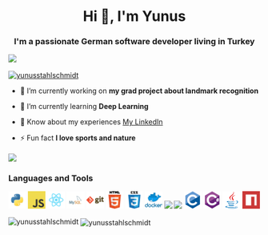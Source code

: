 <h1 align="center">Hi 👋, I'm Yunus</h1>
<h3 align="center">I'm a passionate German software developer living in Turkey</h3>

![](https://visitor-badge.laobi.icu/badge?page_id=YunusStahlschmidt)
<p align="left"> <a href="https://github.com/ryo-ma/github-profile-trophy"><img src="https://github-profile-trophy.vercel.app/?username=yunusstahlschmidt&theme=darkhub&column=7" alt="yunusstahlschmidt" /></a> </p>

- 🔭 I’m currently working on **my grad project about landmark recognition**

- 🌱 I’m currently learning **Deep Learning**

- 📄 Know about my experiences [My LinkedIn](https://www.linkedin.com/in/yunus-stahlschmidt-1aa530199/)

- ⚡ Fun fact **I love sports and nature**

<a href="#"><img align="center" src="http://github-readme-streak-stats.herokuapp.com?user=YunusStahlschmidt&theme=dark&hide_border=true&fire=F98404&ring=F98404"></a>

### Languages and Tools
<code><img height="35" src="https://raw.githubusercontent.com/github/explore/80688e429a7d4ef2fca1e82350fe8e3517d3494d/topics/python/python.png"></code>
<code><img height="35" src="https://raw.githubusercontent.com/github/explore/80688e429a7d4ef2fca1e82350fe8e3517d3494d/topics/javascript/javascript.png"></code>
<code><img height="35" src="https://raw.githubusercontent.com/github/explore/80688e429a7d4ef2fca1e82350fe8e3517d3494d/topics/react/react.png"></code>
<code><img height="35" src="https://raw.githubusercontent.com/github/explore/80688e429a7d4ef2fca1e82350fe8e3517d3494d/topics/mysql/mysql.png"></code>
<code><img height="35" src="https://raw.githubusercontent.com/github/explore/80688e429a7d4ef2fca1e82350fe8e3517d3494d/topics/git/git.png"></code>
<code><img height="35" src="https://raw.githubusercontent.com/github/explore/80688e429a7d4ef2fca1e82350fe8e3517d3494d/topics/html/html.png"></code>
<code><img height="35" src="https://raw.githubusercontent.com/github/explore/80688e429a7d4ef2fca1e82350fe8e3517d3494d/topics/css/css.png"></code>
<code><img height="35" src="https://raw.githubusercontent.com/github/explore/80688e429a7d4ef2fca1e82350fe8e3517d3494d/topics/docker/docker.png"></code>
<code><img height="35" src="https://www.vectorlogo.zone/logos/unity3d/unity3d-icon.svg"></code>
<code><img height="35" src="https://cdn.worldvectorlogo.com/logos/arduino-1.svg"></code>
<code><img height="35" src="https://raw.githubusercontent.com/devicons/devicon/master/icons/c/c-original.svg"></code>
<code><img height="35" src="https://raw.githubusercontent.com/devicons/devicon/master/icons/csharp/csharp-original.svg"></code>
<code><img height="35" src="https://raw.githubusercontent.com/devicons/devicon/master/icons/java/java-original.svg"></code>
<code><img height="35" src="https://raw.githubusercontent.com/github/explore/80688e429a7d4ef2fca1e82350fe8e3517d3494d/topics/npm/npm.png"></code>

<p><img align="left" src="https://github-readme-stats.vercel.app/api/top-langs?username=yunusstahlschmidt&show_icons=true&locale=en&layout=compact&theme=dark" alt="yunusstahlschmidt" /></p>

<p>&nbsp;<img align="center" src="https://github-readme-stats.vercel.app/api?username=yunusstahlschmidt&show_icons=true&locale=en&theme=dark" alt="yunusstahlschmidt" /></p>
